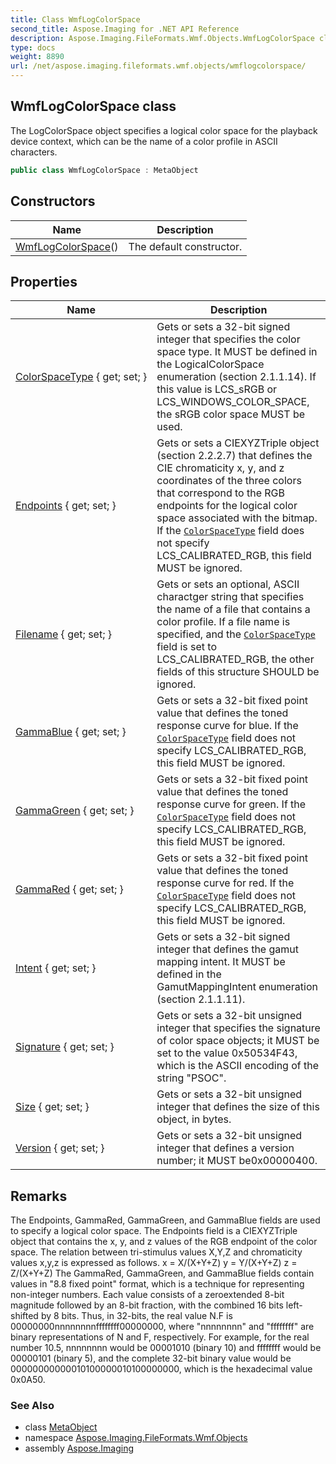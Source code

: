 ```yaml
---
title: Class WmfLogColorSpace
second_title: Aspose.Imaging for .NET API Reference
description: Aspose.Imaging.FileFormats.Wmf.Objects.WmfLogColorSpace class. The LogColorSpace object specifies a logical color space for the playback device context which can be the name of a color profile in ASCII characters
type: docs
weight: 8890
url: /net/aspose.imaging.fileformats.wmf.objects/wmflogcolorspace/
---
```

## WmfLogColorSpace class

The LogColorSpace object specifies a logical color space for the playback device context, which can be the name of a color profile in ASCII characters.

```csharp
public class WmfLogColorSpace : MetaObject
```

## Constructors

| Name | Description |
| --- | --- |
| [WmfLogColorSpace](wmflogcolorspace/)() | The default constructor. |

## Properties

| Name | Description |
| --- | --- |
| [ColorSpaceType](../../aspose.imaging.fileformats.wmf.objects/wmflogcolorspace/colorspacetype/) { get; set; } | Gets or sets a 32-bit signed integer that specifies the color space type. It MUST be defined in the LogicalColorSpace enumeration (section 2.1.1.14). If this value is LCS_sRGB or LCS_WINDOWS_COLOR_SPACE, the sRGB color space MUST be used. |
| [Endpoints](../../aspose.imaging.fileformats.wmf.objects/wmflogcolorspace/endpoints/) { get; set; } | Gets or sets a CIEXYZTriple object (section 2.2.2.7) that defines the CIE chromaticity x, y, and z coordinates of the three colors that correspond to the RGB endpoints for the logical color space associated with the bitmap. If the [`ColorSpaceType`](./colorspacetype/) field does not specify LCS_CALIBRATED_RGB, this field MUST be ignored. |
| [Filename](../../aspose.imaging.fileformats.wmf.objects/wmflogcolorspace/filename/) { get; set; } | Gets or sets an optional, ASCII charactger string that specifies the name of a file that contains a color profile. If a file name is specified, and the [`ColorSpaceType`](./colorspacetype/) field is set to LCS_CALIBRATED_RGB, the other fields of this structure SHOULD be ignored. |
| [GammaBlue](../../aspose.imaging.fileformats.wmf.objects/wmflogcolorspace/gammablue/) { get; set; } | Gets or sets a 32-bit fixed point value that defines the toned response curve for blue. If the [`ColorSpaceType`](./colorspacetype/) field does not specify LCS_CALIBRATED_RGB, this field MUST be ignored. |
| [GammaGreen](../../aspose.imaging.fileformats.wmf.objects/wmflogcolorspace/gammagreen/) { get; set; } | Gets or sets a 32-bit fixed point value that defines the toned response curve for green. If the [`ColorSpaceType`](./colorspacetype/) field does not specify LCS_CALIBRATED_RGB, this field MUST be ignored. |
| [GammaRed](../../aspose.imaging.fileformats.wmf.objects/wmflogcolorspace/gammared/) { get; set; } | Gets or sets a 32-bit fixed point value that defines the toned response curve for red. If the [`ColorSpaceType`](./colorspacetype/) field does not specify LCS_CALIBRATED_RGB, this field MUST be ignored. |
| [Intent](../../aspose.imaging.fileformats.wmf.objects/wmflogcolorspace/intent/) { get; set; } | Gets or sets a 32-bit signed integer that defines the gamut mapping intent. It MUST be defined in the GamutMappingIntent enumeration (section 2.1.1.11). |
| [Signature](../../aspose.imaging.fileformats.wmf.objects/wmflogcolorspace/signature/) { get; set; } | Gets or sets a 32-bit unsigned integer that specifies the signature of color space objects; it MUST be set to the value 0x50534F43, which is the ASCII encoding of the string "PSOC". |
| [Size](../../aspose.imaging.fileformats.wmf.objects/wmflogcolorspace/size/) { get; set; } | Gets or sets a 32-bit unsigned integer that defines the size of this object, in bytes. |
| [Version](../../aspose.imaging.fileformats.wmf.objects/wmflogcolorspace/version/) { get; set; } | Gets or sets a 32-bit unsigned integer that defines a version number; it MUST be0x00000400. |

## Remarks

The Endpoints, GammaRed, GammaGreen, and GammaBlue fields are used to specify a logical color space. The Endpoints field is a CIEXYZTriple object that contains the x, y, and z values of the RGB endpoint of the color space. The relation between tri-stimulus values X,Y,Z and chromaticity values x,y,z is expressed as follows. x = X/(X+Y+Z) y = Y/(X+Y+Z) z = Z/(X+Y+Z) The GammaRed, GammaGreen, and GammaBlue fields contain values in "8.8 fixed point" format, which is a technique for representing non-integer numbers. Each value consists of a zeroextended 8-bit magnitude followed by an 8-bit fraction, with the combined 16 bits left-shifted by 8 bits. Thus, in 32-bits, the real value N.F is 00000000nnnnnnnnffffffff00000000, where "nnnnnnnn" and "ffffffff" are binary representations of N and F, respectively. For example, for the real number 10.5, nnnnnnnn would be 00001010 (binary 10) and ffffffff would be 00000101 (binary 5), and the complete 32-bit binary value would be 00000000000010100000010100000000, which is the hexadecimal value 0x0A50.

### See Also

* class [MetaObject](../../aspose.imaging.fileformats.emf/metaobject/)
* namespace [Aspose.Imaging.FileFormats.Wmf.Objects](../../aspose.imaging.fileformats.wmf.objects/)
* assembly [Aspose.Imaging](../../)


